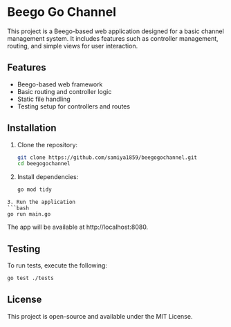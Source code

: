 # Beego Go Channel

This project is a Beego-based web application designed for a basic channel management system. It includes features such as controller management, routing, and simple views for user interaction.

## Features
- Beego-based web framework
- Basic routing and controller logic
- Static file handling
- Testing setup for controllers and routes

## Installation

1. Clone the repository:
   ```bash
   git clone https://github.com/samiya1859/beegogochannel.git
   cd beegogochannel
   ```
2. Install dependencies:
   ```bash
   go mod tidy
```
3. Run the application
```bash
go run main.go
```
The app will be available at http://localhost:8080.

## Testing

To run tests, execute the following:
```bash
go test ./tests
```
## License
This project is open-source and available under the MIT License.
